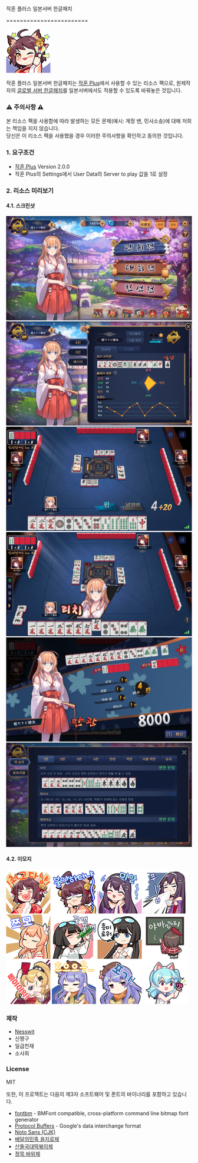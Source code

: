 작혼 플러스 일본서버 한글패치

========================

![리소스 팩 썸네일](/sample/nya1.png)

작혼 플러스 일본서버 한글패치는 [작혼 Plus](https://github.com/MajsoulPlus/majsoul-plus)에서 사용할 수 있는 리소스 팩으로, 원제작자의 [글로벌 서버 한글패치](https://github.com/yf-dev/majsoul-plus-korean)를 일본서버에서도 적용할 수 있도록 바꿔놓은 것입니다.


### ⚠️ 주의사항 ⚠️

본 리소스 팩을 사용함에 따라 발생하는 모든 문제(예시: 계정 밴, 민사소송)에 대해 저희는 책임을 지지 않습니다.  
당신은 이 리소스 팩을 사용했을 경우 이러한 주의사항을 확인하고 동의한 것입니다.


### 1. 요구조건

- [작혼 Plus](https://github.com/MajsoulPlus/majsoul-plus) Version 2.0.0 
- 작혼 Plus의 Settings에서 User Data의 Server to play 값을 1로 설정

### 2. 리소스 미리보기

#### 4.1. 스크린샷

![스크린샷 1](/data/screenshots/1.png)
![스크린샷 2](/data/screenshots/2.png)
![스크린샷 3](/data/screenshots/3.png)
![스크린샷 4](/data/screenshots/4.png)
![스크린샷 5](/data/screenshots/5.png)
![스크린샷 5](/data/screenshots/6.png)

#### 4.2. 이모지

![](/data/translation/assets/en/extendRes/emo/e200001/1.png)
![](/data/translation/assets/en/extendRes/emo/e200001/4.png)
![](/data/translation/assets/en/extendRes/emo/e200002/0.png)
![](/data/translation/assets/en/extendRes/emo/e200002/7.png)
![](/data/translation/assets/en/extendRes/emo/e200005/4.png)
![](/data/translation/assets/en/extendRes/emo/e200006/3.png)
![](/data/translation/assets/en/extendRes/emo/e200006/5.png)
![](/data/translation/assets/en/extendRes/emo/e200017/7.png)
![](/data/translation/assets/en/extendRes/emo/e200018/2.png)
![](/data/translation/assets/en/extendRes/emo/e200019/0.png)
![](/data/translation/assets/en/extendRes/emo/e200019/3.png)
![](/data/translation/assets/en/extendRes/emo/e200020/2.png)

### 제작

- [Nesswit](https://github.com/rishubil)
- 신짱구
- 일급천재
- 소사희

### License

MIT

또한, 이 프로젝트는 다음의 제3자 소프트웨어 및 폰트의 바이너리를 포함하고 있습니다.

- [fontbm](https://github.com/vladimirgamalyan/fontbm) - BMFont compatible, cross-platform command line bitmap font generator
- [Protocol Buffers](https://github.com/protocolbuffers/protobuf) - Google's data interchange format
- [Noto Sans (CJK)](https://www.google.com/get/noto/)
- [배달의민족 을지로체](https://www.woowahan.com/#/fonts)
- [산돌국대떡볶이체](http://kukde.co.kr/?page_id=627)
- [정묵 바위체](https://sangsangfont.com/21/?idx=122)
